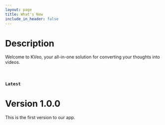 ```yaml
---
layout: page
title: What's New
include_in_header: false
---
```


# Description
Welcome to KVeo, your all-in-one solution for converting your thoughts into videos.

<br>

### `Latest`

# **Version 1.0.0**
This is the first version to our app. 